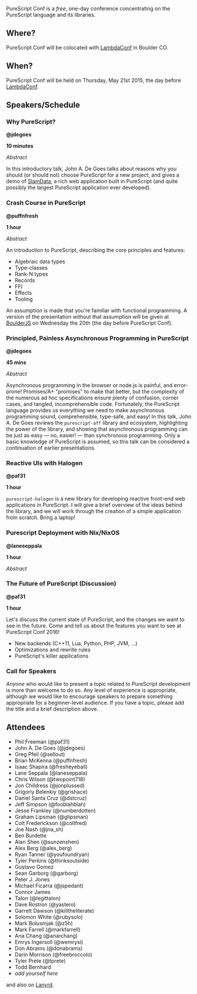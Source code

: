 PureScript Conf is a _free_, one-day conference concentrating on the PureScript language and its libraries.

## Where?

PureScript Conf will be colocated with [LambdaConf](http://degoesconsulting.com/lambdaconf-2015) in Boulder CO.

## When?

PureScript Conf will be held on Thursday, May 21st 2015, the day before [LambdaConf](http://degoesconsulting.com/lambdaconf-2015).

## Speakers/Schedule

### Why PureScript?

**@jdegoes**

**10 minutes**

_Abstract_

In this introductory talk, John A. De Goes talks about reasons why you should (or should not) choose PureScript for a new project, and gives a demo of [SlamData](http://slamdata.com), a rich web application built in PureScript (and quite possibly the largest PureScript application ever developed).

### Crash Course in PureScript

**@puffnfresh**

**1 hour**

_Abstract_

An introduction to PureScript, describing the core principles and features:

* Algebraic data types
* Type-classes
* Rank-N types
* Records
* FFI
* Effects
* Tooling

An assumption is made that you're familiar with functional programming. A version of the presentation without that assumption will be given at [BoulderJS](http://www.meetup.com/Boulder-JS/) on Wednesday the 20th (the day before PureScript Conf).

### Principled, Painless Asynchronous Programming in PureScript

**@jdegoes**

**45 mins**

_Abstract_

Asynchronous programming in the browser or node.js is painful, and error-prone! Promises/A+ "promises" to make that better, but the complexity of the numerous ad hoc specifications ensure plenty of confusion, corner cases, and tangled, incomprehensible code. Fortunately, the PureScript language provides us everything we need to make asynchronous programming sound, comprehensible, type-safe, and easy! In this talk, John A. De Goes reviews the `purescript-aff` library and ecosystem, highlighting the power of the library, and showing that asynchronous programming can be just as easy &mdash; no, easier! &mdash; than synchronous programming. Only a basic knowledge of PureScript is assumed, so this talk can be considered a continuation of earlier presentations.

### Reactive UIs with Halogen

**@paf31**

**1 hour**

`purescript-halogen` is a new library for developing reactive front-end web applications in PureScript. I will give a brief overview of the ideas behind the library, and we will work through the creation of a simple application from scratch. Bring a laptop! 

### Purescript Deployment with Nix/NixOS

**@laneseppala**

**1 hour**

_Abstract_

### The Future of PureScript (Discussion)

**@paf31**

**1 hour**

Let's discuss the current state of PureScript, and the changes we want to see in the future. Come and tell us about the features you want to see at PureScript Conf 2016!

- New backends (C++11, Lua, Python, PHP, JVM, ...)
- Optimizations and rewrite rules
- PureScript's killer applications

### Call for Speakers

_Anyone_ who would like to present a topic related to PureScript development is more than welcome to do so. Any level of experience is appropriate, although we would like to encourage speakers to prepare something appropriate for a beginner-level audience. If you have a topic, please add the title and a brief description above.

## Attendees

- Phil Freeman (@paf31)
- John A. De Goes (@jdegoes)
- Greg Pfeil (@sellout)
- Brian McKenna (@puffnfresh)
- Isaac Shapira (@fresheyeball)
- Lane Seppala  (@laneseppala)
- Chris Wilson (@twopoint718)
- Jon Childress (@jonplussed)
- Grigoriy Belenkiy (@grishace)
- Daniel Santa Cruz (@dstcruz)
- Jeff Simpson (@fooblahblah)
- Jesse Frankley (@numberdotten)
- Graham Lipsman (@glipsman)
- Colt Frederickson (@coltfred)
- Joe Nash (@jna_sh)
- Ben Burdette
- Alan Shen (@sunzenshen)
- Alex Berg (@alex_berg)
- Ryan Tanner (@youfoundryan)
- Tyler Perkins (@thinksoutside)
- Gustavo Gomez
- Sean Garborg (@garborg)
- Peter J. Jones
- Michael Ficarra (@jspedant)
- Connor James
- Talon (@legittalon)
- Dave Rostron (@yastero)
- Garrett Dawson (@killtheliterate)
- Solomon White (@rubysolo)
- Mark Bolusmjak (@z5h)
- Mark Farrell (@markfarrell)
- Ana Chang (@anarchang)
- Emrys Ingersoll (@wemrysi)
- Don Abrams (@donabrams)
- Darin Morrison (@freebroccolo)
- Tyler Prete (@tprete)
- Todd Bernhard
- *add yourself here*

and also on [Lanyrd](http://lanyrd.com/2015/purescript-conf/).